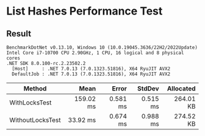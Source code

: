 # List Hashes Performance Test

## Result

```
BenchmarkDotNet v0.13.10, Windows 10 (10.0.19045.3636/22H2/2022Update)
Intel Core i7-10700 CPU 2.90GHz, 1 CPU, 16 logical and 8 physical cores
.NET SDK 8.0.100-rc.2.23502.2
  [Host]     : .NET 7.0.13 (7.0.1323.51816), X64 RyuJIT AVX2
  DefaultJob : .NET 7.0.13 (7.0.1323.51816), X64 RyuJIT AVX2
```

| Method           | Mean      | Error    | StdDev   | Allocated |
|----------------- |----------:|---------:|---------:|----------:|
| WithLocksTest    | 159.02 ms | 0.581 ms | 0.515 ms | 264.01 KB |
| WithoutLocksTest |  33.92 ms | 0.674 ms | 0.988 ms | 274.52 KB |
